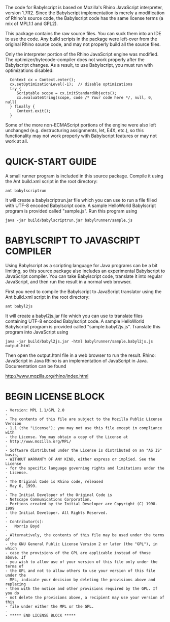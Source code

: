 The code for Babylscript is based on Mozilla's Rhino JavaScript interpreter, 
version 1.7R2. Since the Babylscript implementation is merely a modification
of Rhino's source code, the Babylscript code has the same license terms (a mix 
of MPL1.1 and GPL2).

This package contains the raw source files. You can suck them into an IDE to
use the code. Any build scripts in the package were left-over from the original
Rhino source code, and may not properly build all the source files.

Only the interpreter portion of the Rhino JavaScript engine was modified. The
optimizer/bytecode-compiler does not work properly after the Babylscript 
changes. As a result, to use Babylscript, you must run with optimizations
disabled:

      Context cx = Context.enter();
      cx.setOptimizationLevel(-1);  // disable optimizations
      try {
         Scriptable scope = cx.initStandardObjects();
         cx.evaluateString(scope, code /* Your code here */, null, 0, null)
      } finally {
         Context.exit();
      }

Some of the more non-ECMAScript portions of the engine were also left unchanged
(e.g. destructuring assignments, let, E4X, etc.), so this functionality may
not work properly with Babylscript features or may not work at all.


QUICK-START GUIDE
=================

A small runner program is included in this source package. Compile it using
the Ant build.xml script in the root directory:

    ant babylscriptrun
   
It will create a babylscriptrun.jar file which you can use to run a file
filled with UTF-8 encoded Babylscript code. A sample HelloWorld Babylscript 
program is provided called "sample.js". Run this program using

    java -jar build/babylscriptrun.jar babylrunner/sample.js


BABYLSCRIPT TO JAVASCRIPT COMPILER
==================================

Using Babylscript as a scripting language for Java programs can be a bit
limiting, so this source package also includes an experimental Babylscript
to JavaScript compiler. You can take Babylscript code, translate it into
regular JavaScript, and then run the result in a normal web browser.

First you need to compile the Babylscript to JavaScript translator using
the Ant build.xml script in the root directory:

    ant babyl2js
   
It will create a babyl2js.jar file which you can use to translate files
containing UTF-8 encoded Babylscript code. A sample HelloWorld Babylscript 
program is provided called "sample.babyl2js.js". Translate this program 
into JavaScript using

    java -jar build/babyl2js.jar -html babylrunner/sample.babyl2js.js output.html

 Then open the output.html file in a web browser to run the result.
Rhino: JavaScript in Java
Rhino is an implementation of JavaScript in Java. Documentation can be found 

http://www.mozilla.org/rhino/index.html

BEGIN LICENSE BLOCK 
==================================
    - Version: MPL 1.1/GPL 2.0
    -
    - The contents of this file are subject to the Mozilla Public License Version
    - 1.1 (the "License"); you may not use this file except in compliance with
    - the License. You may obtain a copy of the License at
    - http://www.mozilla.org/MPL/
    -
    - Software distributed under the License is distributed on an "AS IS" basis,
    - WITHOUT WARRANTY OF ANY KIND, either express or implied. See the License
    - for the specific language governing rights and limitations under the
    - License.
    -
    - The Original Code is Rhino code, released
    - May 6, 1999.
    -
    - The Initial Developer of the Original Code is
    - Netscape Communications Corporation.
    - Portions created by the Initial Developer are Copyright (C) 1998-1999
    - the Initial Developer. All Rights Reserved.
    -
    - Contributor(s):
    -   Norris Boyd
    -
    - Alternatively, the contents of this file may be used under the terms of
    - the GNU General Public License Version 2 or later (the "GPL"), in which
    - case the provisions of the GPL are applicable instead of those above. If
    - you wish to allow use of your version of this file only under the terms of
    - the GPL and not to allow others to use your version of this file under the
    - MPL, indicate your decision by deleting the provisions above and replacing
    - them with the notice and other provisions required by the GPL. If you do
    - not delete the provisions above, a recipient may use your version of this
    - file under either the MPL or the GPL.
    -
    - ***** END LICENSE BLOCK ***** 
